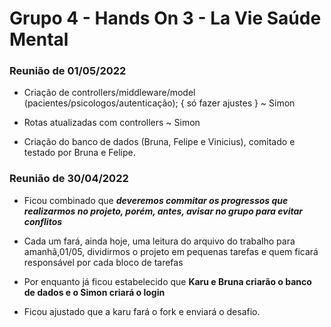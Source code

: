 # Grupo 4 - Hands On 3 - La Vie Saúde Mental


### Reunião de 01/05/2022

- Criação de controllers/middleware/model (pacientes/psicologos/autenticação); { só fazer ajustes } ~ Simon
- Rotas atualizadas com controllers ~ Simon

- Criação do banco de dados (Bruna, Felipe e Vinicius), comitado e testado por Bruna e Felipe.


### Reunião de 30/04/2022

- Ficou combinado que ***deveremos commitar os progressos que realizarmos no projeto, porém, antes, avisar no grupo para evitar conflitos***

- Cada um fará, ainda hoje, uma leitura do arquivo do trabalho para amanhã,01/05, dividirmos o projeto em pequenas tarefas e quem ficará responsável por cada bloco de tarefas

- Por enquanto já ficou estabelecido que **Karu e Bruna criarão o banco de dados e o Simon criará o login**

- Ficou ajustado que a karu fará o fork e enviará o desafio. 
